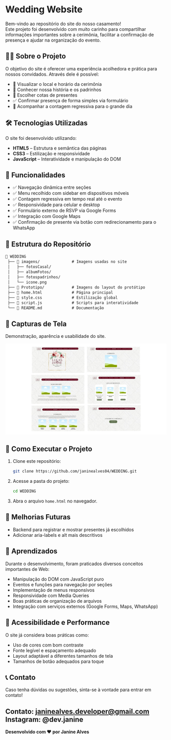 # Wedding Website

Bem-vindo ao repositório do site do nosso casamento!  
Este projeto foi desenvolvido com muito carinho para compartilhar informações importantes sobre a cerimônia, facilitar a confirmação de presença e ajudar na organização do evento.

## 👰🤵 Sobre o Projeto

O objetivo do site é oferecer uma experiência acolhedora e prática para nossos convidados. Através dele é possível:

- 📍 Visualizar o local e horário da cerimônia
- 🧾 Conhecer nossa história e os padrinhos
- 🎁 Escolher cotas de presentes
- ✅ Confirmar presença de forma simples via formulário
- 📆 Acompanhar a contagem regressiva para o grande dia

## 🛠️ Tecnologias Utilizadas

O site foi desenvolvido utilizando:

- **HTML5** – Estrutura e semântica das páginas
- **CSS3** – Estilização e responsividade
- **JavaScript** – Interatividade e manipulação do DOM

## 🚀 Funcionalidades

- ✅ Navegação dinâmica entre seções
- ✅ Menu recolhido com sidebar em dispositivos móveis
- ✅ Contagem regressiva em tempo real até o evento
- ✅ Responsividade para celular e desktop
- ✅ Formulário externo de RSVP via Google Forms
- ✅ Integração com Google Maps
- ✅ Confirmação de presente via botão com redirecionamento para o WhatsApp

## 📂 Estrutura do Repositório

```plaintext
📁 WEDDING
 ├── 📂 imagens/              # Imagens usadas no site
 │   ├── fotosCasal/
 │   ├── albumFotos/
 │   ├── fotospadrinhos/
 │   └── icone.png
 ├── 📂 Prototipo/            # Imagens do layout do protótipo
 ├── 📜 home.html             # Página principal
 ├── 📜 style.css             # Estilização global
 ├── 📜 script.js             # Scripts para interatividade
 └── 📜 README.md             # Documentação
```

## 🎨 Capturas de Tela

Demonstração, aparência e usabilidade do site.


![Descrição da imagem](Prototipo/panoramica_siteCasamento.jpg)


## 🔧 Como Executar o Projeto

1. Clone este repositório:
   ```bash
   git clone https://github.com/janinealves04/WEDDING.git
   ```
2. Acesse a pasta do projeto:
   ```bash
   cd WEDDING
   ```
3. Abra o arquivo `home.html` no navegador.

## 📌 Melhorias Futuras

- Backend para registrar e mostrar presentes já escolhidos
- Adicionar aria-labels e alt mais descritivos


## 🧠 Aprendizados

Durante o desenvolvimento, foram praticados diversos conceitos importantes de Web:

- Manipulação do DOM com JavaScript puro
- Eventos e funções para navegação por seções
- Implementação de menus responsivos
- Responsividade com Media Queries
- Boas práticas de organização de arquivos
- Integração com serviços externos (Google Forms, Maps, WhatsApp)


## 📲 Acessibilidade e Performance
O site já considera boas práticas como:

- Uso de cores com bom contraste
- Fonte legível e espaçamento adequado
- Layout adaptável a diferentes tamanhos de tela
- Tamanhos de botão adequados para toque

## 📞 Contato

Caso tenha dúvidas ou sugestões, sinta-se à vontade para entrar em contato!

**Contato:** [janinealves.developer@gmail.com](mailto\:janinealves.developer@gmail.com)
**Instagram:** @dev.janine
---

**Desenvolvido com ❤️ por Janine Alves**


